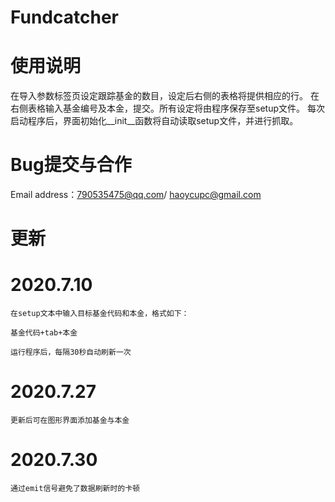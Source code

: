 # Fundcatcher

# 使用说明

  在导入参数标签页设定跟踪基金的数目，设定后右侧的表格将提供相应的行。
  在右侧表格输入基金编号及本金，提交。所有设定将由程序保存至setup文件。
  每次启动程序后，界面初始化__init__函数将自动读取setup文件，并进行抓取。
  
# Bug提交与合作

  Email address：790535475@qq.com/ haoycupc@gmail.com
  

# 更新

  # 2020.7.10
    在setup文本中输入目标基金代码和本金，格式如下：

    基金代码+tab+本金

    运行程序后，每隔30秒自动刷新一次

  # 2020.7.27

    更新后可在图形界面添加基金与本金

  # 2020.7.30

    通过emit信号避免了数据刷新时的卡顿





